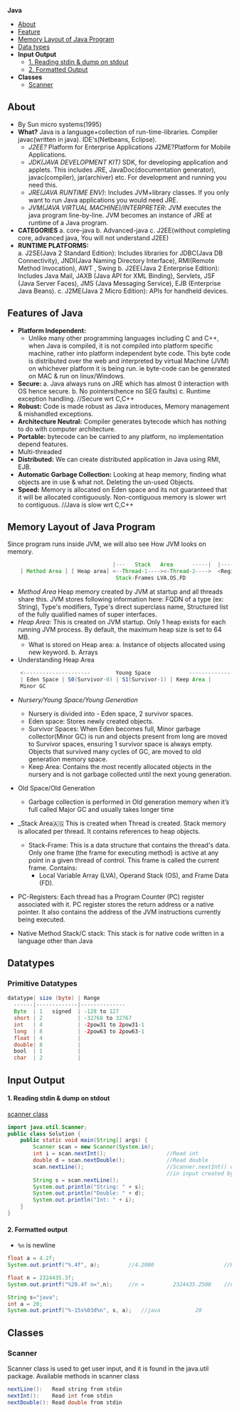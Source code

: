 **Java**
- [About](#a)
- [Feature](#f)
- [Memory Layout of Java Program](#ml)
- [Data types](#dt)
- **Input Output**
  - [1. Reading stdin & dump on stdout](#i1)
  - [2. Formatted Output](#fo)
- **Classes**
  - [Scanner](#s)


<a name=a></a>
## About
- By Sun micro systems(1995)
- **What?** Java is a language+collection of run-time-libraries.  Compiler javac(written in java). IDE's(Netbeans, Eclipse).
  - _J2EE?_ Platform for Enterprise Applications    J2ME?Platform for Mobile Applications. 
  - _JDK(JAVA DEVELOPMENT KIT)_ SDK, for developing application and applets. This includes JRE,  JavaDoc(documentation generator), javac(compiler), jar(archiver) etc. For development and running you need this.
  - _JRE(JAVA RUNTIME ENV)_: Includes JVM+library classes. If you only want to run Java applications you would need JRE.
  - _JVM(JAVA VIRTUAL MACHINE)/INTERPRETER_: JVM executes the java program line-by-line. JVM becomes an instance of JRE at runtime of a Java program.
- **CATEGORIES**     a. core-java    b. Advanced-java    c. J2EE(without completing core, advanced java, You will not understand J2EE)
- **RUNTIME PLATFORMS:**    
  a. J2SE(Java 2 Standard Edition): Includes libraries for JDBC(Java DB Connectivity), JNDI(Java Naming Directory Interface), RMI(Remote Method Invocation), AWT , Swing
  b. J2EE(Java 2 Enterprise Edition):  Includes Java Mail,  JAXB (Java API for XML Binding), Servlets, JSF (Java Server Faces), JMS (Java Messaging Service), EJB (Enterprise Java Beans).
  c. J2ME(Java 2 Micro Edition): APIs for handheld devices.

<a name=f></a>
## Features of Java
- **Platform Independent:** 
  - Unlike many other programming languages including C and C++, when Java is compiled, it is not compiled into platform specific machine, rather into platform independent byte code. This byte code is distributed over the web and interpreted by virtual Machine (JVM) on whichever platform it is being run. ie byte-code can be generated on MAC & run on linux/Windows.
- **Secure:** a. Java always runs on JRE which has almost 0 interaction with OS hence secure.  b. No pointers(hence no SEG faults)    c. Runtime exception handling.        //Secure wrt C,C++
- **Robust:** Code is made robust as Java introduces, Memory management & mishandled exceptions.
- **Architecture Neutral:** Compiler generates bytecode which has nothing to do with computer architecture.
- **Portable:** bytecode can be carried to any platform, no implementation depend features.
- Multi-threaded
- **Distributed:** We can create distributed application in Java using RMI, EJB.
- **Automatic Garbage Collection:** Looking at heap memory, finding what objects are in use & what not. Deleting the un-used Objects.
- **Speed:** Memory is allocated on Eden space and its not guaranteed that it will be allocated contiguously. Non-contiguous memory is slower wrt to contiguous.        //Java is slow wrt C,C++

<a name=ml></a>
## Memory Layout of Java Program
Since program runs inside JVM, we will also see How JVM looks on memory.
```java
                                 |---   Stack   Area      -----|  |----    PC(program counter Registers ---|
    [ Method Area ] [ Heap area] <--Thread-1----><-Thread-2---->  <Register-Thread-1><Register-Thread-2> [Native-Method-Stack]
                                  Stack-Frames LVA,OS,FD 
```

- _Method Area_ Heap memory created by JVM at startup and all threads share this. JVM stores following information here: FQDN of a type (ex: String), Type's modifiers, Type's direct superclass name, Structured list of the fully qualified names of super interfaces.
- _Heap Area:_ This is created on JVM startup. Only 1 heap exists for each running JVM process. By default, the maximum heap size is set to 64 MB.
  - What is stored on Heap area:    a. Instance of objects allocated using new keyword.     b. Arrays
- Understanding Heap Area
```java
    <---------------------        Young Space            ------------------->    <---------  Old Space   --------->
    | Eden Space | S0(Survivor-0) | S1(Survivor-1) | Keep Area |
    Minor GC                                                                        Major GC 
```                                        
- _Nursery/Young Space/Young Generation_
  - Nursery is divided into - Eden space, 2 survivor spaces.
  - Eden space: Stores newly created objects.
  - Survivor Spaces: When Eden becomes full, Minor garbage collector(Minor GC) is run and objects present from long are moved to Survivor spaces, ensuring 1 survivor space is always empty. Objects that survived many cycles of GC, are moved to old generation memory space.
  - Keep Area: Contains the most recently allocated objects in the nursery and is not garbage collected until the next young generation. 
- Old Space/Old Generation
  - Garbage collection is performed in Old generation memory when it’s full called Major GC and usually takes longer time

- _Stack Area🇦🇬 This is created when Thread is created. Stack memory is allocated per thread. It contains references to heap objects. 
  - Stack-Frame: This is a data structure that contains the thread's data. Only one frame (the frame for executing method) is active at any point in a given thread of control. This frame is called the current frame. Contains:
    - Local Variable Array (LVA), Operand Stack (OS), and Frame Data (FD). 
- PC-Registers: Each thread has a Program Counter (PC) register associated with it. PC register stores the return address or a native pointer. It also contains the address of the JVM instructions currently being executed.
- Native Method Stack/C stack: This stack is for native code written in a language other than Java

## Datatypes
### Primitive Datatypes
```java
datatype| size (byte) | Range
  ------|-------------|--------------
  Byte  | 1   signed  | -128 to 127
  short | 2           | -32768 to 32767
  int   | 4           | -2pow31 to 2pow31-1
  long  | 8           | -2pow63 to 2pow63-1
  float | 4           | 
  double| 8           |
  bool  | 1           | 
  char  | 2           |
```

## Input Output
<a name=i1></a>
#### 1. Reading stdin & dump on stdout
[scanner class](#s)
```java
import java.util.Scanner;
public class Solution {
    public static void main(String[] args) {
        Scanner scan = new Scanner(System.in);
        int i = scan.nextInt();                   //Read int
        double d = scan.nextDouble();             //Read double
        scan.nextLine();                          //Scanner.nextInt() or Scanner.nextDouble() does not read the newline character
                                                  //in input created by hitting "Enter" hence Scanner.nextLine returns after reading that newline
        String s = scan.nextLine();
        System.out.println("String: " + s);
        System.out.println("Double: " + d);
        System.out.println("Int: " + i);
    }
}
```
<a name=fo></a>
#### 2. Formatted output
- `%n` is newline
```java
float a = 4.2f;
System.out.printf("%.4f", a);         //4.2000                      //Printing upto 4 precisions

float n = 2324435.3f;
System.out.printf("%20.4f n=",n);     //n =         2324435.2500    //number is formatted from right margin & occupies width of 20 characters

String s="java";
int a = 20;
System.out.printf("%-15s%03d%n", s, a);   //java           20
```

## Classes
<a name=s></a>
### Scanner
Scanner class is used to get user input, and it is found in the java.util package. Available methods in scanner class
```java
nextLine():   Read string from stdin
nextInt():    Read int from stdin
nextDouble(): Read double from stdin
```
